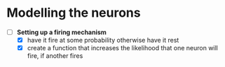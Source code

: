 # Modelling the neurons

- [ ] **Setting up a firing mechanism**
	- [x] have it fire at some probability otherwise have it rest
	- [x] create a function that increases the likelihood that one neuron will fire, if another fires
